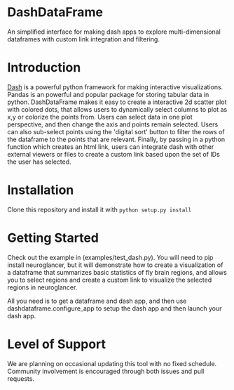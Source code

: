 # DashDataFrame
An simplified interface for making dash apps to explore multi-dimensional dataframes with custom link integration and filtering. 

# Introduction
[Dash](https://plot.ly/dash/) is a powerful python framework for making interactive visualizations.  Pandas is an powerful and popular package for storing tabular data in python. DashDataFrame makes it easy to create a interactive 2d scatter plot with colored dots, that allows users to dynamically select columns to plot as x,y or colorize the points from.  Users can select data in one plot perspective, and then change the axis and points remain selected.  Users can also sub-select points using the 'digital sort' button to filter the rows of the dataframe to the points that are relevant.  Finally, by passing in a python function which creates an html link, users can integrate dash with other external viewers or files to create a custom link based upon the set of IDs the user has selected. 

# Installation
Clone this repository and install it with `python setup.py install`

# Getting Started
Check out the example in (examples/test_dash.py).  You will need to pip install neuroglancer, but it will demonstrate how to create a visualization of a dataframe that summarizes basic statistics of fly brain regions, and allows you to select regions and create a custom link to visualize the selected regions in neuroglancer. 

All you need is to get a dataframe and  dash app, and then use dashdataframe.configure_app to setup the dash app and then launch your dash app.

# Level of Support
We are planning on occasional updating this tool with no fixed schedule. Community involvement is encouraged through both issues and pull requests.